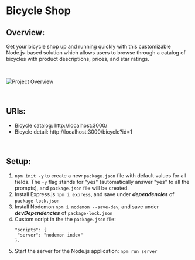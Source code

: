 # Bicycle Shop

## Overview:

Get your bicycle shop up and running quickly with this customizable Node.js-based solution which allows users to browse through a catalog of bicycles with product descriptions, prices, and star ratings.

<br>

![Project Overview](/project-overview.gif)

<br>

## URls:

- Bicycle catalog: http://localhost:3000/
- Bicycle detail: http://localhost:3000/bicycle?id=1

<br>

## Setup:

1. `npm init -y` to create a new `package.json` file with default values for all fields. The `-y` flag stands for "yes" (automatically answer "yes" to all the prompts), and `package.json` file will be created.
2. Install Express.js `npm i express`, and save under **_dependencies_** of `package-lock.json`
3. Install Nodemon `npm i nodemon --save-dev`, and save under **_devDependencies_** of `package-lock.json`
4. Custom script in the the `package.json` file:
   ```
   "scripts": {
    "server": "nodemon index"
   },
   ```
5. Start the server for the Node.js application: `npm run server`
